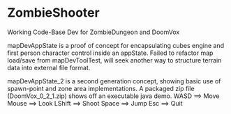 # ZombieShooter
Working Code-Base Dev for ZombieDungeon and DoomVox

mapDevAppState is a proof of concept for encapsulating cubes engine and first person character control inside an appState. Failed to refactor map load/save from mapDevToolTest, will seek another way to structure terrain data into external file format.

mapDevAppState_2 is a second generation concept, showing basic use of spawn-point and zone area implementations. A packaged zip file (DoomVox_0_2_1.zip) shows off an executable java demo.
  WASD   ==> Move
  Mouse  ==> Look
  LShift ==> Shoot
  Space  ==> Jump
  Esc    ==> Quit
